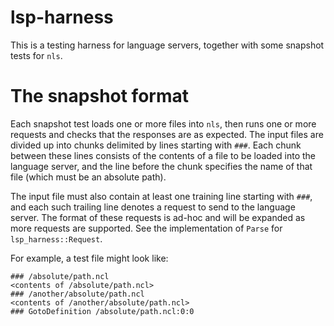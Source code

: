 # lsp-harness

This is a testing harness for language servers, together with some snapshot
tests for `nls`.

# The snapshot format

Each snapshot test loads one or more files into `nls`, then runs one or
more requests and checks that the responses are as expected. The input files
are divided up into chunks delimited by lines starting with `###`.
Each chunk between these lines consists of the contents of a file to be loaded into
the language server, and the line before the chunk specifies the name of that file
(which must be an absolute path).

The input file must also contain at least one training line starting with `###`,
and each such trailing line denotes a request to send to the language server.
The format of these requests is ad-hoc and will be expanded as more requests are
supported. See the implementation of `Parse` for `lsp_harness::Request`.

For example, a test file might look like:
```
### /absolute/path.ncl
<contents of /absolute/path.ncl>
### /another/absolute/path.ncl
<contents of /another/absolute/path.ncl>
### GotoDefinition /absolute/path.ncl:0:0
```
